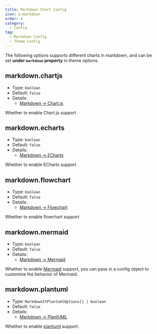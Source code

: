 ```yaml
---
title: Markdown Chart Config
icon: b:markdown
order: 4
category:
  - Config
tag:
  - Markdown Config
  - Theme Config
---
```


The following options supports different charts in markdown, and can be set **under `markdown` property** in theme options.

<!-- more -->

## markdown.chartjs

- Type: `boolean`
- Default: `false`
- Details:
  - [Markdown → Chart.js](../../guide/markdown/chart/chartjs.md)

Whether to enable Chart.js support

## markdown.echarts

- Type: `boolean`
- Default: `false`
- Details:
  - [Markdown → ECharts](../../guide/markdown/chart/echarts.md)

Whether to enable ECharts support

## markdown.flowchart

- Type: `boolean`
- Default: `false`
- Details:
  - [Markdown → Flowchart](../../guide/markdown/chart/flowchart.md)

Whether to enable flowchart support

## markdown.mermaid

- Type: `boolean`
- Default: `false`
- Details:
  - [Markdown → Mermaid](../../guide/markdown/chart/mermaid.md)

Whether to enable [Mermaid](https://mermaid.js.org/) support, you can pass in a config object to customize the behavior of Mermaid.

## markdown.plantuml

- Type: `MarkdownItPlantumlOptions[] | boolean`
- Default: `false`
- Details:
  - [Markdown → PlantUML](../../guide/markdown/chart/plantuml.md)

Whether to enable [plantuml](https://plantuml.com/) support.
